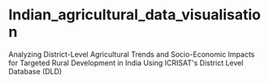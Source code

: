 # Indian_agricultural_data_visualisation
Analyzing District-Level Agricultural Trends and Socio-Economic Impacts for Targeted Rural Development in India Using ICRISAT's District Level Database (DLD)
